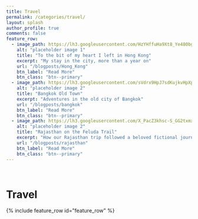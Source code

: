 ```yaml
---
title: Travel
permalink: /categories/travel/
layout: splash
author_profile: true
comments: false
feature_row:
  - image_path: https://lh3.googleusercontent.com/HzYHffuHa9Xt8_Ye480bg3rQrCeC4mlPlmswoZWbENkjjoBxQZEuim7my7zY1HtvYqfrEFCknk_EmzudbQ5xOY-85_JbpLvtww4gMQjt3Dl-1IRtZntsLXEn3kXrfirMFcd7zbBhUOw=w2400
    alt: "placeholder image 1"
    title: "To the bit of my heart I left in Hong Kong"
    excerpt: "My stay in the city, more than a year on"
    url: "/blogposts/Hong_Kong"
    btn_label: "Read More"
    btn_class: "btn--primary"
  - image_path: https://lh3.googleusercontent.com/sVdrx9HpJ7sdKujkvHpXpFS2-rzPvPF5XJoQtuBBAHLHRQy8xHMmSBgATfcVUxCr7JaO9FmkVCHoOwTOWWm1HpeyetT1ZyFhIAwOiMXIg1u7YvEemX234vc7M1rW__4_POwE0buNV84=w2400
    alt: "placeholder image 2"
    title: "Bangkok Old Town"
    excerpt: "Adventures in the old city of Bangkok"
    url: "/blogposts/bangkok"
    btn_label: "Read More"
    btn_class: "btn--primary"
  - image_path: https://lh3.googleusercontent.com/X_PacZ3khsc-S_GG2txmxwESRJ6sTw4ZLa-qbGs7LP3eDX-7uQcfUCmkmaxkG48mOopcbb-EwsoDZR14qP4By6B7PZt6w9cR_CYHcycBBl36MWHCbYuCdZvt9xpTyHWPSh262JABcE0=w2400
    alt: "placeholder image 2"
    title: "Rajasthan on the Feluda Trail"
    excerpt: "How our Rajasthan trip followed a beloved fictional journey"
    url: "/blogposts/rajasthan"
    btn_label: "Read More"
    btn_class: "btn--primary"
---
```

<br>
<h1> Travel </h1>
{% include feature_row id="feature_row" %}